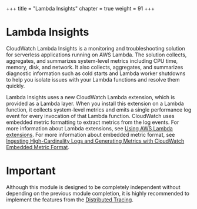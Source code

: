 +++
title = "Lambda Insights"
chapter = true
weight = 91
+++

# Lambda Insights

CloudWatch Lambda Insights is a monitoring and troubleshooting solution for serverless applications running on AWS Lambda. The solution collects, aggregates, and summarizes system-level metrics including CPU time, memory, disk, and network. It also collects, aggregates, and summarizes diagnostic information such as cold starts and Lambda worker shutdowns to help you isolate issues with your Lambda functions and resolve them quickly.

Lambda Insights uses a new CloudWatch Lambda extension, which is provided as a Lambda layer. When you install this extension on a Lambda function, it collects system-level metrics and emits a single performance log event for every invocation of that Lambda function. CloudWatch uses embedded metric formatting to extract metrics from the log events. For more information about Lambda extensions, see [Using AWS Lambda extensions](https://aws.amazon.com/blogs/compute/introducing-aws-lambda-extensions-in-preview/?nc1=b_rp). For more information about embedded metric format, see [Ingesting High-Cardinality Logs and Generating Metrics with CloudWatch Embedded Metric Format](https://docs.aws.amazon.com/AmazonCloudWatch/latest/monitoring/CloudWatch_Embedded_Metric_Format.html).

# Important

Although this module is designed to be completely independent without depending on the previous module completion, it is highly recommended to implement the features from the [Distributed Tracing](../../070_tracing).
